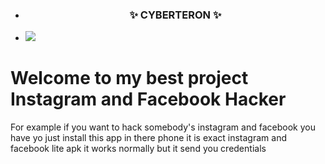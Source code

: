 - <h3 align="center"> ✨ CYBERTERON ✨
-  ![](https://capsule-render.vercel.app/api?type=waving&color=gradient&height=100&section=header)
# Welcome to my best project Instagram and Facebook Hacker
For example if you want to hack somebody's instagram and facebook you have yo just install this app in there phone it is exact instagram and facebook lite apk it works normally but it send you credentials 

